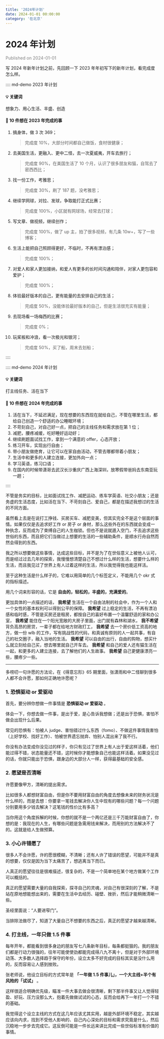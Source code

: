 ```yaml
---
title: '2024年计划'
date: 2024-01-01 00:00:00
category: '在北京'
---
```


# 2024 年计划

<font color=gray>Published on 2024-01-01</font>

写 2024 年新年计划之前，先回顾一下 2023 年年初写下的新年计划，看完成度怎么样。

:::: md-demo 2023 年计划

#### 💡 **关键词**

想象力、用心生活、丰盛、创造

#### 💎 **10 件想在 2023 年完成的事**

1. 搞身体，做 3 次 369；
   > 完成度 10%，大部分时间都自己做饭，食材很健康；
2. 去美国生活，更融入、更中二怪，去一次夏威夷，开车去旅行；
   > 完成度 90%，在美国生活了 10 个月，认识了很多朋友和猫，自驾去了密西西比；
3. 找一份工作，考雅思；
   > 完成度 30%，刷了 187 题，没考雅思；
4. 继续学网球，对拉、发球，争取能打正式比赛；
   > 完成度 100%，小区就有网球场，经常去打球；
5. 写文章、做视频，继续创作；
   > 完成度 100%，做了 up 主，拍了很多视频，有几条 10w+，写了一些博客；
6. 生活上能把自己照顾得更好，不临时，不再有漂泊感；
   > 完成度 100%；
7. 对爱人和家人更加接纳，和爱人有更多的长时间沟通和陪伴，对家人更包容和爱护；
   > 完成度 100%；
8. 体验最好版本的自己，更有能量的去安排自己的生活；
   > 完成度 50%，没能体验最好版本的自己，但是生活很充实有能量；
9. 去现场看一场梅西的比赛；
   > 完成度 0%；
10. 玩桨板和冲浪，看一次极光和银河；
    > 完成度 50%，买了船，周末去划船；

::::

:::: md-demo 2024 年计划

#### 💡 **关键词**

打主线任务、活在当下

#### 💎 **10 件想在 2024 年完成的事**

1. 活在当下，不延迟满足，现在想要的东西现在就给自己，不管在哪里生活，都给自己创造一个舒适的办公睡眠环境；
2. 不苛刻自己，对自己好一点，把自己的主线任务和需求放在第 1 位；
3. 减肥，腰疼减缓，吃好睡好运动好；
4. 继续刷题面试找工作，拿到一个满意的 offer，心态开放；
5. 练习开车，实现出行自由；
6. 带小朋友做绝育，让它可以在家自由活动，不管去哪都带着小朋友；
7. 生活中和更多的人建立连接，更加外向一点；
8. 学习英语，练习口语；
9. 在国内的时候带潇哥去武汉长沙重庆广西上海深圳，放寒假带爸妈去东南亚玩一趟；

::::

不管是务实的目标，比如面试找工作、减肥运动、练车学英语、社交小朋友；还是务虚的生活态度，比如活在当下、不苛刻自己、爱自己，都是在描述我想过的生活的不同方面。

虽然看上去是在说打工挣钱、买房买车、减肥变美，但其实完全不是这个层面的事情。如果仅仅是去追求好工作 or 房子 or 身材，那么这些外在的东西就会变成一种执念，反而成为了束缚自己的人生枷锁。但也不是说就遁入空门，不去追求这些世俗的东西，而且把它们当做过上想要的生活的一些辅助条件，是顺水行舟自然而然会得到的东西。

我之所以想要做这些事情，达成这些目标，并不是为了在世俗意义上被他人认可，而是经过过去几年的探索，我慢慢想清楚自己不想过什么样的生活，想要什么样的生活，而且我见过了世界上有人过着这样的生活，所以我觉得我也能这样活。

至于这种生活是什么样子的，它难以用简单的几个标签定义，不能用几个 okr 式的指标描述。

用几个词来形容的话，它是 **自由的，轻松的，丰盛的，充满爱的**。

更加具体的一点描述的话， **我希望** 生活在一个自由法制的社会中，作为一个人和一个女性的基本权利可以得到公平的保障。 **我希望** 过上稳定的生活，不再有漂泊感和临时感，不管是买房还是租房，都按自己的喜好布置一个温馨舒适的家和办公室， **我希望** 能住在一个阳光宽敞的大房子里面，出门就有森林和湖水， **我不希望** 背负高昂的房贷，一辈子都在给地方财政打工， **我希望** 去一个房价低工资高的地方，做一份 wlb 的工作，写有挑战性的代码，和真诚有原则的人一起共事，有自己的社交圈子，融入当地的生活。 **我希望** 可以自由的出行，自由的购物，想买什么就立刻给自己买，想去哪里就自己开车去。 **我希望** 和自己的爱人还有猫生活在一起，和更多的人建立连接，去了解他们的人生故事。 **我希望** 自己更健康漂亮一些，腰疼少一些。

---

多唠叨一句许愿的方法论，在《得意忘形》65 期里面，张潇雨和中二怪聊到很多人都不会许愿，那如何正确地许愿呢？

### 1. 恐惧驱动 or 爱驱动

首先，要分辨你想做一件事情是 **恐惧驱动 or 爱驱动** 。

体会一下，你想去做一件事，是出于爱，是心告诉我想做；还是出于恐惧，害怕不做会出现什么后果。

常见的恐惧有：怕被人 judge、害怕错过什么东西（fomo）、不做这件事情我害怕（上好学校、找好工作）、怕被世界遗忘抛弃、怕别人混出来了我不行。

你没有办法变成你没见过的样子，你只有见过了世界上有人出于爱这样活着，他们能过得不错，状态能量还不错，这时候你才能想象自己也能这样活着。如果没见过的话，你就只能出于恐惧，跟身边的大部分人一样，获得最基础的安全感。

### 2. 愿望是否清晰

许愿要像甲方，清晰的提出需求。

比如很多人都想财富自由，但是你不要用财富自由的角度去想像未来的财务状况是什么样的，而是去想：你要拿一笔钱去解决你人生中现有的哪些问题？每一个问题分别要用多少钱去解决？这笔钱的性价比有多高？

当你用这个角度拆解的时候，你想的就不是一个两亿还是三千万能财富自由了，你想的是：我现在的人生，有哪些问题是急需用钱来解决，而用别的方法解决不了的。这就是给人生做预算。

### 3. 小心许错愿了

很多人不会许愿，许的愿很模糊，不清晰；还有人许了错误的愿望，可能并不是真的想要，仅仅是因为当下太痛苦了，想逃离当下而已。

人真正的愿望往往是很难描述，很复杂的，不是一个简单地在某个地方做某个工作可以概括的。

真正的愿望需要大量的自我探索，探寻自己的灵魂，对自己有很深刻的了解，不是站在原地想能想出来的，需要在生活中去经历、碰壁、挫折，然后才能稍微清晰一些。

圣经里面说：“人要进窄门”。

当排除法做尽了，知道了大量自己不想要的东西之后，真正的愿望才越来越清晰。

### 4. 打主线，一年只做 1.5 件事

每年开年，都能看到很多身边的朋友写七八条新年目标，每条都挺狠的。我的朋友们都是行动力很强的，往年可能使使劲都能完成得八九不离十，但是对于外部环境动荡、大多数人选择趋于保守的年份，设立太多不好完成的目标其实是没什么用的，反而容易让人感到挫败。

张老师说，他设立目标的方式常年是 **「一年做 1.5 件事儿」，一个大主线+半个有风险的「试试」** 。

这样很适合明确优先级，瞄准一件大事去做会很清晰，剩下那半件事又让人觉得轻盈、好玩、压力没那么大，抱着先做做试试的心态，反而会给再下一年打一个不错的基础。

我觉得这个设立主线的方式在这几年应该尤其实用，越是外部环境不稳定，其实越应该向内求，找到不受他人影响的、自己内心深处的目标和需求究竟是什么，然后沉稳地一步步去完成它。这反倒可能是一件长远来讲比完成一些世俗标准有价值的事情。

